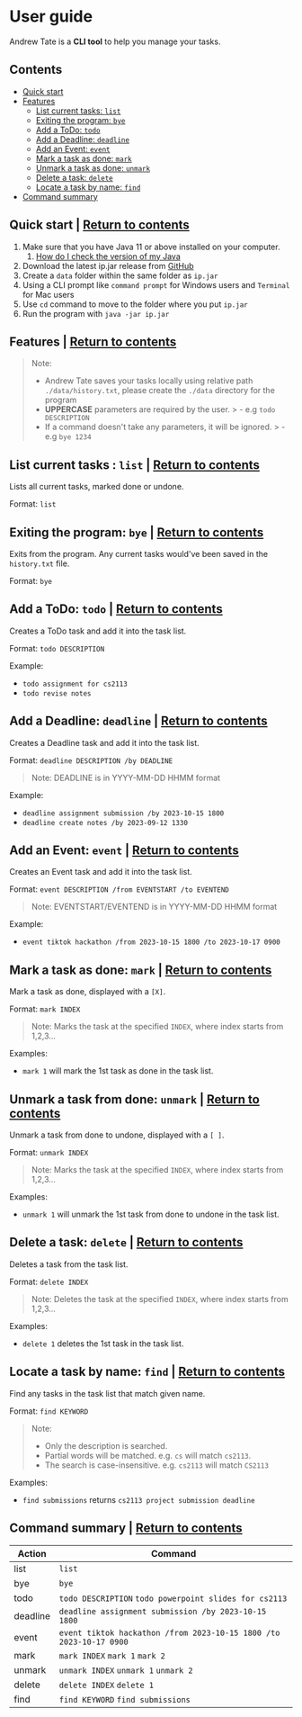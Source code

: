 # User guide
Andrew Tate is a **CLI tool** to help you manage your tasks.

## Contents
* [Quick start](#quick-start--Return-to-contents)
* [Features](#features--Return-to-contents)
  -  [List current tasks: `list`](#list-current-tasks--list--Return-to-contents)
  -  [Exiting the program: `bye`](#exiting-the-program-bye--Return-to-contents)
  -  [Add a ToDo: `todo`](#add-a-ToDo-todo--Return-to-contents)
  -  [Add a Deadline: `deadline`](#add-a-Deadline-deadline--Return-to-contents)
  -  [Add an Event: `event`](#add-an-Event-event--Return-to-contents)
  -  [Mark a task as done: `mark`](#mark-a-task-as-done-mark--Return-to-contents)
  -  [Unmark a task as done: `unmark`](#unmark-a-task-from-done-unmark--Return-to-contents)
  -  [Delete a task: `delete`](#delete-a-task-delete--Return-to-contents)
  -  [Locate a task by name: `find`](#locate-a-task-by-name-find--Return-to-contents)
* [Command summary](#command-summary--Return-to-contents)


## Quick start | [Return to contents](#contents)
1. Make sure that you have Java 11 or above installed on your computer.
   1. [How do I check the version of my Java](https://www.java.com/en/download/help/version_manual.html)
2. Download the latest ip.jar release from [GitHub](https://github.com/000verflow/ip/releases)
3. Create a `data` folder within the same folder as `ip.jar`
4. Using a CLI prompt like `command prompt` for Windows users and `Terminal` for Mac users
5. Use `cd` command to move to the folder where you put `ip.jar`
6. Run the program with `java -jar ip.jar`

## Features | [Return to contents](#contents)

> Note:
> - Andrew Tate saves your tasks locally using relative path `./data/history.txt`, please create the `./data` directory
    for the program
> - **UPPERCASE** parameters are required by the user.
    >   - e.g `todo DESCRIPTION`
> - If a command doesn't take any parameters, it will be ignored.
    >   - e.g `bye 1234`

## List current tasks : `list` | [Return to contents](#contents)
Lists all current tasks, marked done or undone.

Format: `list`

## Exiting the program: `bye` | [Return to contents](#contents)
Exits from the program. Any current tasks would've been saved in the `history.txt` file.

Format: `bye`

## Add a ToDo: `todo` | [Return to contents](#contents)
Creates a ToDo task and add it into the task list.

Format: `todo DESCRIPTION`

Example:
- `todo assignment for cs2113`
- `todo revise notes`

## Add a Deadline: `deadline` | [Return to contents](#contents)
Creates a Deadline task and add it into the task list.

Format: `deadline DESCRIPTION /by DEADLINE`
> Note: DEADLINE is in YYYY-MM-DD HHMM format

Example:
- `deadline assignment submission /by 2023-10-15 1800`
- `deadline create notes /by 2023-09-12 1330 `

## Add an Event: `event` | [Return to contents](#contents)
Creates an Event task and add it into the task list.

Format: `event DESCRIPTION /from EVENTSTART /to EVENTEND`
> Note: EVENTSTART/EVENTEND is in YYYY-MM-DD HHMM format

Example:
- `event tiktok hackathon /from 2023-10-15 1800 /to 2023-10-17 0900`


## Mark a task as done: `mark` | [Return to contents](#contents)
Mark a task as done, displayed with a `[X]`.

Format: `mark INDEX`

>Note: Marks the task at the specified `INDEX`, where index starts from 1,2,3...

Examples:
- `mark 1` will mark the 1st task as done in the task list.

## Unmark a task from done: `unmark` | [Return to contents](#contents)
Unmark a task from done to undone, displayed with a `[ ]`.

Format: `unmark INDEX`

>Note: Marks the task at the specified `INDEX`, where index starts from 1,2,3...

Examples:
- `unmark 1` will unmark the 1st task from done to undone in the task list.


## Delete a task: `delete` | [Return to contents](#contents)
Deletes a task from the task list.

Format: `delete INDEX`

>Note: Deletes the task at the specified `INDEX`, where index starts from 1,2,3...

Examples:
- `delete 1` deletes the 1st task in the task list.

## Locate a task by name: `find` | [Return to contents](#contents)
Find any tasks in the task list that match given name.

Format: `find KEYWORD`

> Note:
> - Only the description is searched.
> - Partial words will be matched. e.g. `cs` will match `cs2113`.
> - The search is case-insensitive. e.g. `cs2113` will match `CS2113`

Examples:
- `find submissions` returns `cs2113 project submission deadline`


## Command summary | [Return to contents](#contents)

| Action   | Command                                                            |
|----------|--------------------------------------------------------------------|
| list     | `list`                                                             |
| bye      | `bye`                                                              |
| todo     | `todo DESCRIPTION` `todo powerpoint slides for cs2113`             |
| deadline | `deadline assignment submission /by 2023-10-15 1800`               |
| event    | `event tiktok hackathon /from 2023-10-15 1800 /to 2023-10-17 0900` |
| mark     | `mark INDEX` `mark 1` `mark 2`                                     |
| unmark   | `unmark INDEX` `unmark 1` `unmark 2`                               |
| delete   | `delete INDEX` `delete 1`                                          |
| find     | `find KEYWORD` `find submissions`                                  |                     

